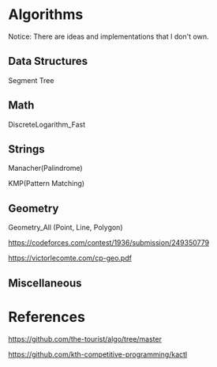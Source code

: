 # Algorithms
Notice: There are ideas and implementations that I don't own.
## Data Structures
Segment Tree
## Math
DiscreteLogarithm_Fast
## Strings
Manacher(Palindrome)

KMP(Pattern Matching)
## Geometry
Geometry_All (Point, Line, Polygon)

https://codeforces.com/contest/1936/submission/249350779

https://victorlecomte.com/cp-geo.pdf

## Miscellaneous

# References
https://github.com/the-tourist/algo/tree/master

https://github.com/kth-competitive-programming/kactl
